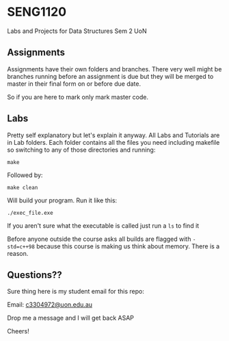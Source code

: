 # SENG1120
Labs and Projects for Data Structures Sem 2 UoN

## Assignments
Assignments have their own folders and branches. There very well might be branches running before an assignment is due but they will be merged to master in their final form on or before due date.

So if you are here to mark only mark master code.

## Labs
Pretty self explanatory but let's explain it anyway. All Labs and Tutorials are in Lab folders. Each folder contains all the files you need including makefile so switching to any of those directories and running:

`make`

Followed by:

`make clean`

Will build your program. Run it like this:

`./exec_file.exe`

If you aren't sure what the executable is called just run a `ls` to find it

Before anyone outside the course asks all builds are flagged with `-std=c++98` because this course is making us think about memory. There is a reason.

## Questions??
Sure thing here is my student email for this repo:

Email: c3304972@uon.edu.au

Drop me a message and I will get back ASAP

Cheers!
